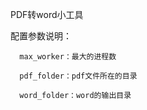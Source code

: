 
PDF转word小工具

配置参数说明：
  
      max_worker：最大的进程数 
  
      pdf_folder：pdf文件所在的目录 
  
      word_folder：word的输出目录
